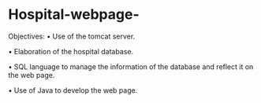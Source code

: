 # Hospital-webpage-

Objectives: 
•	Use of the tomcat server. 

•	Elaboration of the hospital database. 

•	SQL language to manage the information of the database and reflect it on the web page. 

•	Use of Java to develop the web page.

